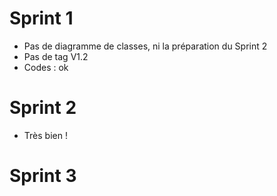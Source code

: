 # Sprint 1
- Pas de diagramme de classes, ni la préparation du Sprint 2
- Pas de tag V1.2
- Codes : ok

# Sprint 2
- Très bien !

# Sprint 3


